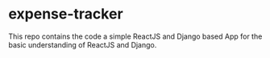 # expense-tracker
This repo contains the code a simple ReactJS and Django based App for the basic understanding of ReactJS and Django.
